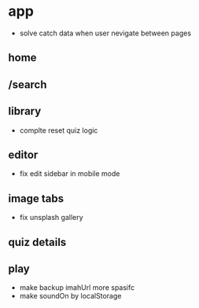 # app

- solve catch data when user nevigate between pages

## home

## /search

## library

- complte reset quiz logic

## editor

- fix edit sidebar in mobile mode

## image tabs

- fix unsplash gallery

## quiz details

## play

- make backup imahUrl more spasifc
- make soundOn by localStorage
